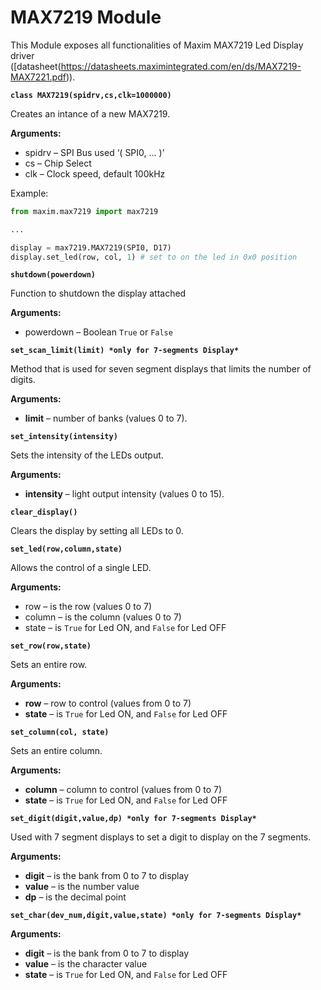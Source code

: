 # MAX7219 Module

This Module exposes all functionalities of Maxim MAX7219 Led Display driver ([datasheet(https://datasheets.maximintegrated.com/en/ds/MAX7219-MAX7221.pdf)).


**`class MAX7219(spidrv,cs,clk=1000000)`**

Creates an intance of a new MAX7219.


**Arguments:**

    
-	spidrv – SPI Bus used ‘( SPI0, … )’
-	cs – Chip Select
-	clk – Clock speed, default 100kHz


Example:

```py
from maxim.max7219 import max7219

...

display = max7219.MAX7219(SPI0, D17)
display.set_led(row, col, 1) # set to on the led in 0x0 position
```


**`shutdown(powerdown)`**

Function to shutdown the display attached

**Arguments:**

    
-	powerdown – Boolean `True` or `False`


**`set_scan_limit(limit) *only for 7-segments Display*`**

Method that is used for seven segment displays that limits the number of digits.


**Arguments:**

 - **limit** – number of banks (values 0 to 7).

**`set_intensity(intensity)`**

Sets the intensity of the LEDs output.



**Arguments:**

    

 - **intensity** – light output intensity (values 0 to 15).

**`clear_display()`**

Clears the display by setting all LEDs to 0.

**`set_led(row,column,state)`**

Allows the control of a single LED.


**Arguments:**

    
-	row – is the row (values 0 to 7)
-	column – is the column (values 0 to 7)
-	state – is `True` for Led ON, and `False` for Led OFF



**`set_row(row,state)`**

Sets an entire row.


**Arguments:**

    
-	**row** – row to control (values from 0 to 7)
-	**state** – is `True` for Led ON, and `False` for Led OFF


**`set_column(col, state)`**

Sets an entire column.



**Arguments:**

    
-	**column** – column to control (values from 0 to 7)
-	**state** – is `True` for Led ON, and `False` for Led OFF


**`set_digit(digit,value,dp) *only for 7-segments Display*`**

Used with 7 segment displays to set a digit to display on the 7 segments.

**Arguments:**

-	**digit** – is the bank from 0 to 7 to display
-	**value** – is the number value
-	**dp** – is the decimal point



**`set_char(dev_num,digit,value,state) *only for 7-segments Display*`**



**Arguments:**
    
-	**digit** – is the bank from 0 to 7 to display
-	**value** – is the character value
-	**state** – is `True` for Led ON, and `False` for Led OFF
<!--stackedit_data:
eyJoaXN0b3J5IjpbLTE3MzMxMDgzMDddfQ==
-->